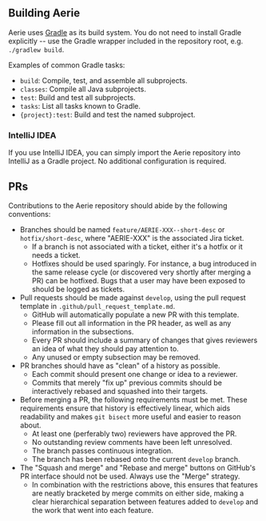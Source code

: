 
## Building Aerie
Aerie uses [Gradle](https://docs.gradle.org/) as its build system.
You do not need to install Gradle explicitly -- use the Gradle wrapper
included in the repository root, e.g. `./gradlew build`.

Examples of common Gradle tasks:
* `build`: Compile, test, and assemble all subprojects.
* `classes`: Compile all Java subprojects.
* `test`: Build and test all subprojects.
* `tasks`: List all tasks known to Gradle.
* `{project}:test`: Build and test the named subproject.

### IntelliJ IDEA

If you use IntelliJ IDEA, you can simply import the Aerie repository
into IntelliJ as a Gradle project. No additional configuration is required.

## PRs
Contributions to the Aerie repository should abide by the following conventions:

* Branches should be named `feature/AERIE-XXX--short-desc` or `hotfix/short-desc`, where "AERIE-XXX" is the associated Jira ticket.
  - If a branch is not associated with a ticket, either it's a hotfix or it needs a ticket.
  - Hotfixes should be used sparingly. For instance, a bug introduced in the same release cycle (or discovered very shortly
    after merging a PR) can be hotfixed. Bugs that a user may have been exposed to should be logged as tickets.
* Pull requests should be made against `develop`, using the pull request template in `.github/pull_request_template.md`.
  - GitHub will automatically populate a new PR with this template.
  - Please fill out all information in the PR header, as well as any information in the subsections.
  - Every PR should include a summary of changes that gives reviewers an idea of what they should pay attention to.
  - Any unused or empty subsection may be removed.
* PR branches should have as "clean" of a history as possible.
  - Each commit should present one change or idea to a reviewer.
  - Commits that merely "fix up" previous commits should be interactively rebased and squashed into their targets.
* Before merging a PR, the following requirements must be met. These requirements ensure that history is
  effectively linear, which aids readability and makes `git bisect` more useful and easier to reason about.
  - At least one (perferably two) reviewers have approved the PR.
  - No outstanding review comments have been left unresolved.
  - The branch passes continuous integration.
  - The branch has been rebased onto the current `develop` branch.
* The "Squash and merge" and "Rebase and merge" buttons on GitHub's PR interface should not be used.
  Always use the "Merge" strategy.
  - In combination with the restrictions above, this ensures that features are neatly bracketed by merge commits
    on either side, making a clear hierarchical separation between features added to `develop` and the work
    that went into each feature.
